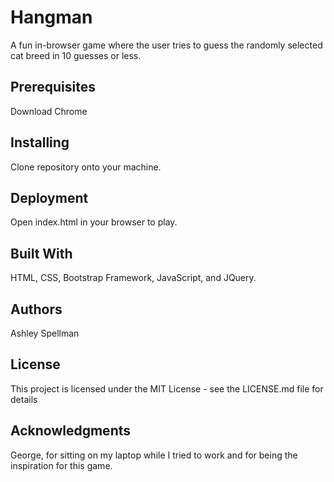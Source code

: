 # Hangman

A fun in-browser game where the user tries to guess the randomly selected cat breed in 10 guesses or less.


## Prerequisites

Download Chrome


## Installing

Clone repository onto your machine.


## Deployment

Open index.html in your browser to play.


## Built With

HTML, CSS, Bootstrap Framework, JavaScript, and JQuery.


## Authors

Ashley Spellman


## License

This project is licensed under the MIT License - see the LICENSE.md file for details


## Acknowledgments

George, for sitting on my laptop while I tried to work and for being the inspiration for this game.

